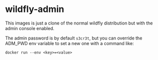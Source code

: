 # wildfly-admin

This images is just a clone of the normal wildfly distribution but with the admin console enabled.

The admin password is by default `s3cr3t`, but you can override the ADM_PWD env variable to set a new one with a command like:

`docker run --env <key>=<value>`

